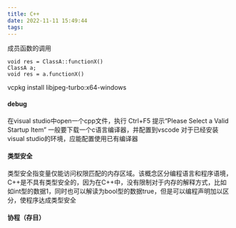 ```yaml
---
title: C++
date: 2022-11-11 15:49:44
tags:
---
```

成员函数的调用
```
void res = ClassA::functionX()
ClassA a;
void res = a.functionX()
```

vcpkg install libjpeg-turbo:x64-windows


#### debug
在visual studio中open一个cpp文件，执行 Ctrl+F5 提示“Please Select a Valid Startup Item”
一般要下载一个c语言编译器，并配置到vscode
对于已经安装visual studio的环境，应能配置使用已有编译器


#### 类型安全
类型安全指变量仅能访问权限匹配的内存区域。该概念区分编程语言和程序语境，C++是不具有类型安全的，因为在C++中，没有限制对于内存的解释方式，比如如int型的数据1，同时也可以解读为bool型的数据true，但是可以编程声明加以区分，使程序达成类型安全

#### 协程（存目）

